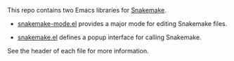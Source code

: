 
This repo contains two Emacs libraries for [Snakemake].

* [snakemake-mode.el] provides a major mode for editing Snakemake
  files.

* [snakemake.el] defines a popup interface for calling Snakemake.

See the header of each file for more information.

[Snakemake]: https://bitbucket.org/snakemake/snakemake/wiki/Home
[snakemake-mode.el]: https://github.com/kyleam/snakemake-mode/blob/master/snakemake-mode.el#L24
[snakemake.el]: https://github.com/kyleam/snakemake-mode/blob/master/snakemake.el#L21
